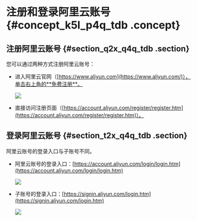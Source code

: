 # 注册和登录阿里云账号 {#concept_k5l_p4q_tdb .concept}

## 注册阿里云账号 {#section_q2x_q4q_tdb .section}

您可以通过两种方式注册阿里云账号：

-   进入阿里云官网（[https://www.aliyun.com](https://www.aliyun.com/)），单击右上角的**免费注册**。

    ![](http://static-aliyun-doc.oss-cn-hangzhou.aliyuncs.com/assets/img/3024/2091_zh-CN.png)

-   直接访问注册页面（[https://account.aliyun.com/register/register.htm](https://account.aliyun.com/register/register.htm)）。

## 登录阿里云账号 {#section_t2x_q4q_tdb .section}

阿里云账号的登录入口与子账号不同。

-   阿里云账号的登录入口：[https://account.aliyun.com/login/login.htm](https://account.aliyun.com/login/login.htm)

    ![](http://static-aliyun-doc.oss-cn-hangzhou.aliyuncs.com/assets/img/3024/2092_zh-CN.png)

-   子账号的登录入口：[https://signin.aliyun.com/login.htm](https://signin.aliyun.com/login.htm)

    ![](http://static-aliyun-doc.oss-cn-hangzhou.aliyuncs.com/assets/img/3024/2093_zh-CN.png)


